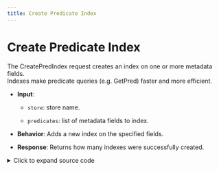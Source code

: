 ```yaml
---
title: Create Predicate Index
---
```


# Create Predicate Index

The CreatePredIndex request creates an index on one or more metadata fields.  
Indexes make predicate queries (e.g. GetPred) faster and more efficient.

* **Input**:

  * `store`: store name.

  * `predicates`: list of metadata fields to index.

* **Behavior**: Adds a new index on the specified fields.

* **Response**: Returns how many indexes were successfully created.  

<details>
  <summary>Click to expand source code</summary>

  ```py
  import asyncio
  from grpclib.client import Channel
  from ahnlich_client_py.grpc.services.db_service import DbServiceStub
  from ahnlich_client_py.grpc.db import query as db_query


  async def create_predicate_index():
    async with Channel(host="127.0.0.1", port=1369) as channel:
      client = DbServiceStub(channel)
      
      response = await client.create_pred_index(
        db_query.CreatePredIndex(
          store="test store",
          predicates=["job", "rank"]
        )
      )
      # response.created_indexes shows how many indexes were created
    print(response)


  if __name__ =="__main__":
    asyncio.run(create_predicate_index())
  ```
</details>